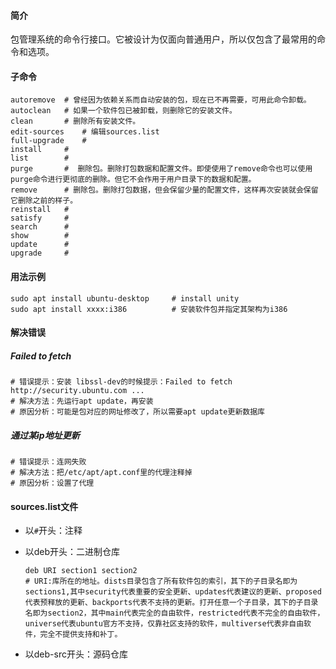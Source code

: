 #### 简介

包管理系统的命令行接口。它被设计为仅面向普通用户，所以仅包含了最常用的命令和选项。

#### 子命令

```
autoremove	# 曾经因为依赖关系而自动安装的包，现在已不再需要，可用此命令卸载。
autoclean	# 如果一个软件包已被卸载，则删除它的安装文件。
clean		# 删除所有安装文件。
edit-sources	# 编辑sources.list
full-upgrade	#
install		# 
list		#
purge		#  删除包。删除打包数据和配置文件。即使使用了remove命令也可以使用purge命令进行更彻底的删除。但它不会作用于用户目录下的数据和配置。
remove		# 删除包。删除打包数据，但会保留少量的配置文件，这样再次安装就会保留它删除之前的样子。
reinstall	# 
satisfy		# 
search		# 
show		# 
update		# 
upgrade		# 
```



#### 用法示例

```
sudo apt install ubuntu-desktop		# install unity
sudo apt install xxxx:i386			# 安装软件包并指定其架构为i386
```

#### 解决错误

##### Failed to fetch

```
# 错误提示：安装 libssl-dev的时候提示：Failed to fetch http://security.ubuntu.com ...
# 解决方法：先运行apt update，再安装
# 原因分析：可能是包对应的网址修改了，所以需要apt update更新数据库
```

##### 通过某ip地址更新

```
# 错误提示：连网失败
# 解决方法：把/etc/apt/apt.conf里的代理注释掉
# 原因分析：设置了代理
```

#### sources.list文件

- 以`#`开头：注释

- 以deb开头：二进制仓库

  ```
  deb URI section1 section2
  # URI:库所在的地址。dists目录包含了所有软件包的索引，其下的子目录名即为sections1,其中security代表重要的安全更新、updates代表建议的更新、proposed代表预释放的更新、backports代表不支持的更新。打开任意一个子目录，其下的子目录名即为section2，其中main代表完全的自由软件，restricted代表不完全的自由软件，universe代表ubuntu官方不支持，仅靠社区支持的软件，multiverse代表非自由软件，完全不提供支持和补丁。
  ```

  

- 以deb-src开头：源码仓库

